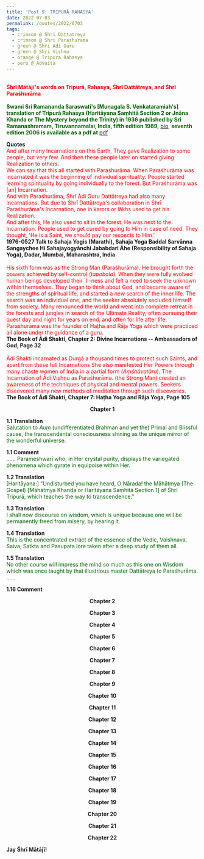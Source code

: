 ```yaml
---
title: 'Post 9: TRIPURĀ RAHASYA'
date: 2022-07-03
permalink: /quotes/2022/0703
tags:
  - crimson @ Shri Dattatreya
  - crimson @ Shri Parashurama
  - green @ Shri Adi Guru
  - green @ Shri Vishnu
  - orange @ Tripura Rahasya
  - peru @ Advaita
---
```


<p>
<br>
<font color="red"><b>Śhrī Mātājī's words on Tripurā, Rahasya, Śhrī Dattātreya, and Śhrī Paraśhurāma</b></font><br>
<br>
<font color="DarkGreen"><b>Swami Sri Ramananda Saraswati's [Munagala S. Venkataramiah's] translation of Tripurā Rahasya (Haritāyana Saṃhitā Section 2 or Jnāna Khanda or The Mystery beyond the Trinity) in 1936 published by Sri Ramanashramam, Tiruvannamalai, India, fifth edition 1989,</b> <a href="https://users.cs.duke.edu/~kamesh/venkataramiah.html">bio</a>, <b>seventh edition 2006 is available as a pdf at</b> <a href="https://holybooks-lichtenbergpress.netdna-ssl.com/wp-content/uploads/Tripura-Rahasya.pdf">pdf</a></font><br>
</p>

<div class="para-divider"></div>

<p>
<b>Quotes</b><br>
<font color="red">And after many Incarnations on this Earth, They gave Realization to some people, but very few. And then these people later on started giving Realization to others.<br>
We can say that this all started with Paraśhurāma. When Paraśhurāma was incarnated it was the beginning of individual spirituality. People started learning spirituality by going individually to the forest. But Paraśhurāma was [an] Incarnation.<br>
And with Paraśhurāma, Śhrī Ādi Guru Dattātreya had also many Incarnations. But due to Śhrī Dattātreya's collaboration in Śhrī Paraśhurāma's Incarnation, one in karoṛs or lākhs used to get his Realization.<br>
And after this, He also used to sit in the forest. He was next to the Incarnation. People used to get cured by going to Him in case of need. They thought, 'He is a Saint, we should pay our respects to Him.'</font><br>
<b>1976-0527 Talk to Sahaja Yogis (Marathi), Sahaja Yoga Baddal Sarvānna Sangaychee Hi Sahajayogyānchi Jababdari Āhe (Responsibility of Sahaja Yoga), Dadar, Mumbai, Maharashtra, India</b><br>
<br>
<font color="red">His sixth form was as the Strong Man (Paraśhurāma). He brought forth the powers achieved by self-control (<i>tapobala</i>). When they were fully evolved human beings developed their `I'-ness and felt a need to seek the unknown within themselves. They began to think about God, and became aware of the strengths of spiritual life, and started a new search of the inner life. The search was an individual one, and the seeker absolutely secluded himself from society. Many renounced the world and went into complete retreat in the forests and jungles in search of the Ultimate Reality, often pursuing their quest day and night for years on end, and often for life after life. Paraśhurāma was the founder of Haṭha and Rāja Yoga which were practiced all alone under the guidance of a guru.</font><br>
<b>The Book of Ādi Śhakti, Chapter 2: Divine Incarnations -- Ambassadors of God, Page 32</b><br>
<br>
<font color="red">Ādi Śhakti incarnated as Durgā a thousand times to protect such Saints, and apart from these full Incarnations She also manifested Her Powers through many chaste women of India in a partial form (<i>Aṃśhāvatāra</i>). The Incarnation of Ādi Viṣhṇu as Paraśhurāma. (the Strong Man) created an awareness of the techniques of physical and mental powers. Seekers discovered many new methods of meditation through such discoveries. </font><br>
<b>The Book of Ādi Śhakti, Chapter 7: Haṭha Yoga and Rāja Yoga, Page 105</b><br>
</p>

<div class="para-divider"></div>

<p style="text-align:center;">
<b>Chapter 1</b><br>
<font color="DarkGreen"><b></b></font>
</p>

<p>
<b>1.1 Translation</b><br>
<font color="DarkGreen">Salutation to <i>Auṃ</i> (undifferentiated Brahman and yet the) Primal and Blissful cause, the transcendental consciousness shining as the unique mirror of the wonderful universe.</font>
</p>

<p>
<b>1.1 Comment</b><br>
<font color="DarkGreen">...... Parameśhwarī who, in Her crystal purity, displays the variegated phenomena which gyrate in equipoise within Her.</font>
</p>

<p>
<b>1.2 Translation</b><br>
<font color="DarkGreen">[Haritāyana:] "Undisturbed you have heard, O Nārada! the Māhātmya (The Gospel) [Māhātmya Khanda or Haritāyana Saṃhitā Section 1] of Śhrī Tripurā, which teaches the way to transcendence."</font>
</p>

<p>
<b>1.3 Translation</b><br>
<font color="DarkGreen">I shall now discourse on wisdom, which is unique because one will be permanently freed from misery, by hearing it.</font>
</p>

<p>
<b>1.4 Translation</b><br>
<font color="DarkGreen">This is the concentrated extract of the essence of the Vedic, Vaishnava, Saiva, Satkta and Pasupata lore taken after a deep study of them all.</font>
</p>

<p>
<b>1.5 Translation</b><br>
<font color="DarkGreen">No other course will impress the mind so much as this one on Wisdom which was once taught by that illustrious master Dattātreya to Paraśhurāma. ......</font>
</p>

<p>
<b>1.16 Comment</b><br>
<font color="DarkGreen"></font>
</p>

<div class="para-divider"></div>

<p style="text-align:center;">
<b>Chapter 2</b><br>
<font color="DarkGreen"><b></b></font>
</p>

<div class="para-divider"></div>

<p style="text-align:center;">
<b>Chapter 3</b><br>
<font color="DarkGreen"><b></b></font>
</p>

<div class="para-divider"></div>

<p style="text-align:center;">
<b>Chapter 4</b><br>
<font color="DarkGreen"><b></b></font>
</p>

<div class="para-divider"></div>

<p style="text-align:center;">
<b>Chapter 5</b><br>
<font color="DarkGreen"><b></b></font>
</p>

<div class="para-divider"></div>

<p style="text-align:center;">
<b>Chapter 6</b><br>
<font color="DarkGreen"><b></b></font>
</p>

<div class="para-divider"></div>

<p style="text-align:center;">
<b>Chapter 7</b><br>
<font color="DarkGreen"><b></b></font>
</p>

<div class="para-divider"></div>

<p style="text-align:center;">
<b>Chapter 8</b><br>
<font color="DarkGreen"><b></b></font>
</p>

<div class="para-divider"></div>

<p style="text-align:center;">
<b>Chapter 9</b><br>
<font color="DarkGreen"><b></b></font>
</p>

<div class="para-divider"></div>

<p style="text-align:center;">
<b>Chapter 10</b><br>
<font color="DarkGreen"><b></b></font>
</p>

<div class="para-divider"></div>

<p style="text-align:center;">
<b>Chapter 11</b><br>
<font color="DarkGreen"><b></b></font>
</p>

<div class="para-divider"></div>

<p style="text-align:center;">
<b>Chapter 12</b><br>
<font color="DarkGreen"><b></b></font>
</p>

<div class="para-divider"></div>

<p style="text-align:center;">
<b>Chapter 13</b><br>
<font color="DarkGreen"><b></b></font>
</p>

<div class="para-divider"></div>

<p style="text-align:center;">
<b>Chapter 14</b><br>
<font color="DarkGreen"><b></b></font>
</p>

<div class="para-divider"></div>

<p style="text-align:center;">
<b>Chapter 15</b><br>
<font color="DarkGreen"><b></b></font>
</p>

<div class="para-divider"></div>

<p style="text-align:center;">
<b>Chapter 16</b><br>
<font color="DarkGreen"><b></b></font>
</p>

<div class="para-divider"></div>

<p style="text-align:center;">
<b>Chapter 17</b><br>
<font color="DarkGreen"><b></b></font>
</p>

<div class="para-divider"></div>

<p style="text-align:center;">
<b>Chapter 18</b><br>
<font color="DarkGreen"><b></b></font>
</p>

<div class="para-divider"></div>

<p style="text-align:center;">
<b>Chapter 19</b><br>
<font color="DarkGreen"><b></b></font>
</p>

<div class="para-divider"></div>

<p style="text-align:center;">
<b>Chapter 20</b><br>
<font color="DarkGreen"><b></b></font>
</p>

<div class="para-divider"></div>

<p style="text-align:center;">
<b>Chapter 21</b><br>
<font color="DarkGreen"><b></b></font>
</p>

<div class="para-divider"></div>

<p style="text-align:center;">
<b>Chapter 22</b><br>
<font color="DarkGreen"><b></b></font>
</p>

<div class="para-divider"></div>

<p><b>Jay Śhrī Mātājī!</b>
</p>